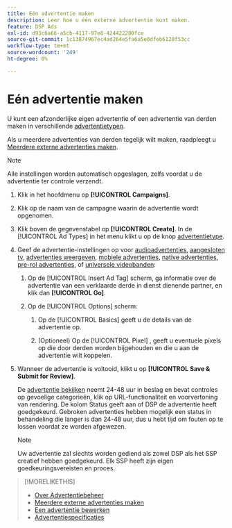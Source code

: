 ```yaml
---
title: Eén advertentie maken
description: Leer hoe u één externe advertentie kunt maken.
feature: DSP Ads
exl-id: d93c6a66-a5cb-4117-97e8-424422200fce
source-git-commit: 1c13874967ec4ad264e5fa6a5e0dfeb6120f53cc
workflow-type: tm+mt
source-wordcount: '249'
ht-degree: 0%

---
```


# Eén advertentie maken

U kunt een afzonderlijke eigen advertentie of een advertentie van derden maken in verschillende [advertentietypen](ad-about.md#ad-types).

Als u meerdere advertenties van derden tegelijk wilt maken, raadpleegt u [Meerdere externe advertenties maken](ad-create-multiple.md).

>[!NOTE]
>
>Alle instellingen worden automatisch opgeslagen, zelfs voordat u de advertentie ter controle verzendt.

1. Klik in het hoofdmenu op **[!UICONTROL Campaigns]**.

1. Klik op de naam van de campagne waarin de advertentie wordt opgenomen.

1. Klik boven de gegevenstabel op **[!UICONTROL Create]**. In de [!UICONTROL Ad Types] in het menu klikt u op de knop [advertentietype](ad-about.md#ad-types).

1. Geef de advertentie-instellingen op voor [audioadvertenties](ad-settings-audio.md), [aangesloten tv](ad-settings-connected-tv.md), [advertenties weergeven](ad-settings-display.md), [mobiele advertenties](ad-settings-mobile.md), [native advertenties](ad-settings-native.md), [pre-rol advertenties](ad-settings-pre-roll.md), of [universele videobanden](ad-settings-universal-video.md):

   1. Op de [!UICONTROL Insert Ad Tag] scherm, ga informatie over de advertentie van een verklaarde derde in dienst dienende partner, en klik dan **[!UICONTROL Go]**.

   1. Op de [!UICONTROL Options] scherm:

      1. Op de [!UICONTROL Basics] geeft u de details van de advertentie op.

      1. (Optioneel) Op de [!UICONTROL Pixel] , geeft u eventuele pixels op die door derden worden bijgehouden en die u aan de advertentie wilt koppelen.

1. Wanneer de advertentie is voltooid, klikt u op **[!UICONTROL Save & Submit for Review]**.

   De [advertentie bekijken](ad-about.md) neemt 24-48 uur in beslag en bevat controles op gevoelige categorieën, klik op URL-functionaliteit en voorvertoning van rendering. De kolom Status geeft aan of DSP de advertentie heeft goedgekeurd. Gebroken advertenties hebben mogelijk een status in behandeling die langer is dan 24-48 uur, dus u hebt tijd om fouten op te lossen voordat ze worden afgewezen.

   >[!NOTE]
   >
   >Uw advertentie zal slechts worden gediend als zowel DSP als het SSP creatief hebben goedgekeurd. Elk SSP heeft zijn eigen goedkeuringsvereisten en proces.

>[!MORELIKETHIS]
>
>* [Over Advertentiebeheer](ad-about.md)
>* [Meerdere externe advertenties maken](ad-create-multiple.md)
>* [Een advertentie bewerken](ad-edit.md)
>* [Advertentiespecificaties](ad-specs.md)

